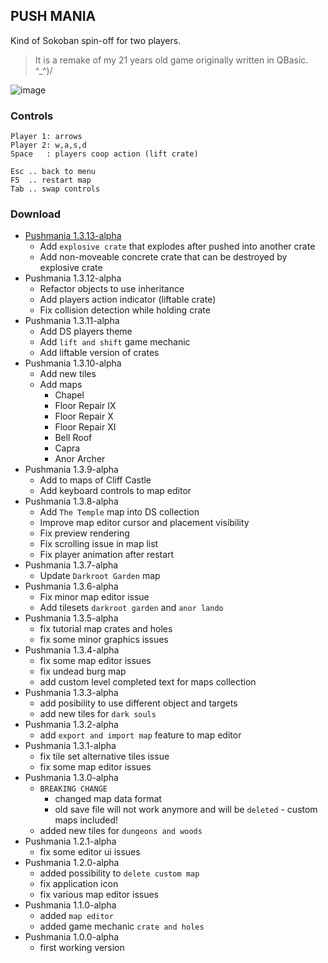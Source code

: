 ## PUSH MANIA

Kind of Sokoban spin-off for two players.

> It is a remake of my 21 years old game originally written in QBasic. ^_^)/

![image](https://user-images.githubusercontent.com/47626763/230110455-bcb3e535-6b58-49c1-9509-0a28ab077c15.png)

### Controls

```text
Player 1: arrows
Player 2: w,a,s,d
Space   : players coop action (lift crate)

Esc .. back to menu
F5  .. restart map
Tab .. swap controls
```

### Download

* [Pushmania 1.3.13-alpha](https://github.com/arguit/games/raw/master/releases/Pushmania%201.3.13-alpha.zip)
  * Add `explosive crate` that explodes after pushed into another crate
  * Add non-moveable concrete crate that can be destroyed by explosive crate
* Pushmania 1.3.12-alpha
  * Refactor objects to use inheritance
  * Add players action indicator (liftable crate)
  * Fix collision detection while holding crate
* Pushmania 1.3.11-alpha
  * Add DS players theme
  * Add `lift and shift` game mechanic
  * Add liftable version of crates
* Pushmania 1.3.10-alpha
  * Add new tiles
  * Add maps
    * Chapel
    * Floor Repair IX
    * Floor Repair X
    * Floor Repair XI
    * Bell Roof
    * Capra
    * Anor Archer
* Pushmania 1.3.9-alpha
  * Add to maps of Cliff Castle
  * Add keyboard controls to map editor
* Pushmania 1.3.8-alpha
  * Add `The Temple` map into DS collection
  * Improve map editor cursor and placement visibility
  * Fix preview rendering
  * Fix scrolling issue in map list
  * Fix player animation after restart
* Pushmania 1.3.7-alpha
  * Update `Darkroot Garden` map
* Pushmania 1.3.6-alpha
  * Fix minor map editor issue
  * Add tilesets `darkroot garden` and `anor lando`
* Pushmania 1.3.5-alpha
  * fix tutorial map crates and holes
  * fix some minor graphics issues
* Pushmania 1.3.4-alpha
  * fix some map editor issues
  * fix undead burg map
  * add custom level completed text for maps collection
* Pushmania 1.3.3-alpha
  * add posibility to use different object and targets
  * add new tiles for `dark souls`
* Pushmania 1.3.2-alpha
  * add `export and import map` feature to map editor
* Pushmania 1.3.1-alpha
  * fix tile set alternative tiles issue
  * fix some map editor issues
* Pushmania 1.3.0-alpha
  * `BREAKING CHANGE`
    * changed map data format
    * old save file will not work anymore and will be `deleted` - custom maps included!
  * added new tiles for `dungeons and woods`
* Pushmania 1.2.1-alpha
  * fix some editor ui issues
* Pushmania 1.2.0-alpha
  * added possibility to `delete custom map`
  * fix application icon
  * fix various map editor issues
* Pushmania 1.1.0-alpha
  * added `map editor`
  * added game mechanic `crate and holes`
* Pushmania 1.0.0-alpha
  * first working version
